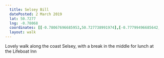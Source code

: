 ```yaml
---
  title: Selsey Bill
  datePosted: 2 March 2019
  lat: 50.7277
  lng: -0.78068
  coordinates: [[-0.78067696685953,50.727738991974],[-0.77799496685642,50.729228991974],[-0.77666096685491,50.730026991975],[-0.77459396685189,50.731789991976],[-0.77270796684864,50.733736991977],[-0.77125496684624,50.735216991978],[-0.76854496684122,50.73835199198],[-0.77285696684915,50.733343991977],[-0.77556696685351,50.730768991975],[-0.77856496685732,50.728707991974],[-0.78221796686155,50.726621991973],[-0.78372096686313,50.725902991973],[-0.78427196686437,50.725046991972],[-0.78422996686477,50.724726991972],[-0.78561696686669,50.723638991971],[-0.78563296686733,50.722999991971],[-0.7869779668686,50.722550991971],[-0.78906396686945,50.722652991971],[-0.79292096687062,50.723347991972],[-0.79657996687056,50.724902991974],[-0.79839296687047,50.725847991975],[-0.80072296686992,50.727244991976],[-0.80169196686991,50.727717991977],[-0.80040196687012,50.726985991976],[-0.79632996687056,50.724851991974],[-0.79317396687081,50.723285991972],[-0.7897209668699,50.722547991971],[-0.78690596686866,50.722438991971],[-0.78578896686773,50.722793991971],[-0.78543596686665,50.723547991971],[-0.78405996686448,50.724835991972],[-0.78404696686401,50.725303991972],[-0.78350196686292,50.725960991973],[-0.78072996685964,50.727632991973]]
  layout: walk
---
```

Lovely walk along the coast Selsey, with a break in the middle for lunch at the Lifeboat Inn
